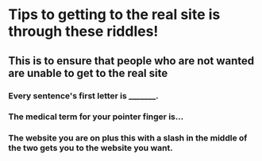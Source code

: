 <!DOCTYPE html>
<html>
<h1>Tips to getting to the real site is through these riddles!</h1>
<h2>This is to ensure that people who are not wanted are unable to get to the real site</h2>
<h3>Every sentence's first letter is  _______.</h3>
<h3>The medical term for your pointer finger is...</h3>
<h3>The website you are on plus this with a slash in the middle of the two gets you to the website you want.</h3>
</html>
